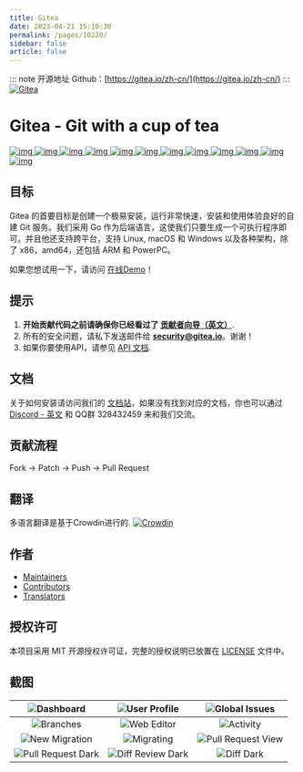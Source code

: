 ```yaml
---
title: Gitea
date: 2023-04-21 15:10:30
permalink: /pages/10220/
sidebar: false
article: false
---
```

::: note 开源地址
Github：[https://gitea.io/zh-cn/](https://gitea.io/zh-cn/)
::: 
[![Gitea](https://raw.githubusercontent.com/go-gitea/gitea/main/public/img/gitea.svg)](https://gitea.io/)

# Gitea - Git with a cup of tea

[![img](https://drone.gitea.io/api/badges/go-gitea/gitea/status.svg?ref=refs/heads/main) ](https://drone.gitea.io/go-gitea/gitea)[![img](https://img.shields.io/discord/322538954119184384.svg) ](https://discord.gg/Gitea)[![img](https://codecov.io/gh/go-gitea/gitea/branch/main/graph/badge.svg) ](https://codecov.io/gh/go-gitea/gitea)[![img](https://goreportcard.com/badge/code.gitea.io/gitea) ](https://goreportcard.com/report/code.gitea.io/gitea)[![img](https://godoc.org/code.gitea.io/gitea?status.svg) ](https://godoc.org/code.gitea.io/gitea)[![img](https://img.shields.io/github/release/go-gitea/gitea.svg) ](https://github.com/go-gitea/gitea/releases/latest)[![img](https://www.codetriage.com/go-gitea/gitea/badges/users.svg) ](https://www.codetriage.com/go-gitea/gitea)[![img](https://opencollective.com/gitea/tiers/backers/badge.svg?label=backers&color=brightgreen) ](https://opencollective.com/gitea)[![img](https://img.shields.io/badge/License-MIT-blue.svg) ](https://opensource.org/licenses/MIT)[![img](https://badges.crowdin.net/gitea/localized.svg) ](https://crowdin.com/project/gitea)[![img](https://badgen.net/https/api.tickgit.com/badgen/github.com/go-gitea/gitea/main) ](https://www.tickgit.com/browse?repo=github.com/go-gitea/gitea&branch=main)[![img](https://img.shields.io/bountysource/team/gitea/activity)](https://img.shields.io/bountysource/team/gitea)


## 目标

Gitea 的首要目标是创建一个极易安装，运行非常快速，安装和使用体验良好的自建 Git 服务。我们采用 Go 作为后端语言，这使我们只要生成一个可执行程序即可。并且他还支持跨平台，支持 Linux, macOS 和 Windows 以及各种架构，除了 x86，amd64，还包括 ARM 和 PowerPC。

如果您想试用一下，请访问 [在线Demo](https://try.gitea.io/)！

## 提示

1. **开始贡献代码之前请确保你已经看过了 [贡献者向导（英文）](CONTRIBUTING.md)**.
2. 所有的安全问题，请私下发送邮件给 **security@gitea.io**。谢谢！
3. 如果你要使用API，请参见 [API 文档](https://godoc.org/code.gitea.io/sdk/gitea).

## 文档

关于如何安装请访问我们的 [文档站](https://docs.gitea.io/zh-cn/)，如果没有找到对应的文档，你也可以通过 [Discord - 英文](https://discord.gg/gitea) 和 QQ群 328432459 来和我们交流。

## 贡献流程

Fork -> Patch -> Push -> Pull Request

## 翻译

多语言翻译是基于Crowdin进行的. [![Crowdin](https://badges.crowdin.net/gitea/localized.svg)](https://crowdin.com/project/gitea)

## 作者

- [Maintainers](https://github.com/orgs/go-gitea/people)
- [Contributors](https://github.com/go-gitea/gitea/graphs/contributors)
- [Translators](options/locale/TRANSLATORS)

## 授权许可

本项目采用 MIT 开源授权许可证，完整的授权说明已放置在 [LICENSE](https://github.com/go-gitea/gitea/blob/main/LICENSE) 文件中。

## 截图

| ![Dashboard](https://dl.gitea.io/screenshots/home_timeline.png) | ![User Profile](https://dl.gitea.io/screenshots/user_profile.png) | ![Global Issues](https://dl.gitea.io/screenshots/global_issues.png) |
| :----------------------------------------------------------: | :----------------------------------------------------------: | :----------------------------------------------------------: |
|  ![Branches](https://dl.gitea.io/screenshots/branches.png)   | ![Web Editor](https://dl.gitea.io/screenshots/web_editor.png) |  ![Activity](https://dl.gitea.io/screenshots/activity.png)   |
| ![New Migration](https://dl.gitea.io/screenshots/migration.png) | ![Migrating](https://dl.gitea.io/screenshots/migration.gif)  |   ![Pull Request View](https://image.ibb.co/e02dSb/6.png)    |
| ![Pull Request Dark](https://dl.gitea.io/screenshots/pull_requests_dark.png) | ![Diff Review Dark](https://dl.gitea.io/screenshots/review_dark.png) | ![Diff Dark](https://dl.gitea.io/screenshots/diff_dark.png)  |